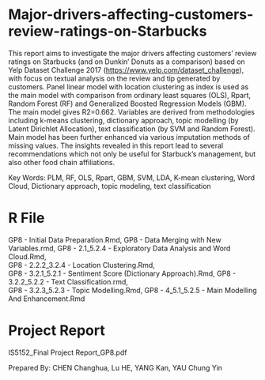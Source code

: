 # Major-drivers-affecting-customers-review-ratings-on-Starbucks

This report aims to investigate the major drivers affecting customers’ review ratings on Starbucks (and on Dunkin’ Donuts as a comparison) based on Yelp Dataset Challenge 2017 (https://www.yelp.com/dataset_challenge), with focus on textual analysis on the review and tip generated by customers. Panel linear model with location clustering as index is used as the main model with comparison from ordinary least squares (OLS), Rpart, Random Forest (RF) and Generalized Boosted Regression Models (GBM). The main model gives R2=0.662. Variables are derived from methodologies including k-means clustering, dictionary approach, topic modelling (by Latent Dirichlet Allocation), text classification (by SVM and Random Forest). Main model has been further enhanced via various imputation methods of missing values. The insights revealed in this report lead to several recommendations which not only be useful for Starbuck’s management, but also other food chain affiliations.

Key Words: PLM, RF, OLS, Rpart, GBM, SVM, LDA, K-mean clustering, Word Cloud, Dictionary approach, topic modeling, text classification

# R File
GP8 - Initial Data Preparation.Rmd, 
GP8 - Data Merging with New Variables.rmd, 
GP8 - 2.1_5.2.4 - Exploratory Data Analysis and Word Cloud.Rmd, 	
GP8 - 2.2.2_3.2.4 - Location Clustering.Rmd, 	
GP8 - 3.2.1_5.2.1 - Sentiment Score (Dictionary Approach).Rmd, 
GP8 - 3.2.2_5.2.2 - Text Classification.rmd, 	
GP8 - 3.2.3_5.2.3 - Topic Modelling.Rmd, 
GP8 - 4_5.1_5.2.5 - Main Modelling And Enhancement.Rmd

# Project Report
IS5152_Final Project Report_GP8.pdf

Prepared By: CHEN Changhua, Lu HE, YANG Kan, YAU Chung Yin

